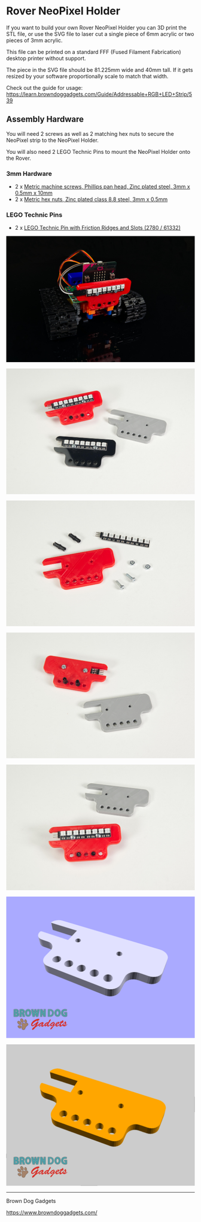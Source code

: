 # Rover NeoPixel Holder

If you want to build your own Rover NeoPixel Holder you can 3D print the STL file, or use the SVG file to laser cut a single piece of 6mm acrylic or two pieces of 3mm acrylic.

This file can be printed on a standard FFF (Fused Filament Fabrication) desktop printer without support.

The piece in the SVG file should be 81.225mm wide and 40mm tall. If it gets resized by your software proportionally scale to match that width.

Check out the guide for usage: https://learn.browndoggadgets.com/Guide/Addressable+RGB+LED+Strip/539


## Assembly Hardware

You will need 2 screws as well as 2 matching hex nuts to secure the NeoPixel strip to the NeoPixel Holder.

You will also need 2 LEGO Technic Pins to mount the NeoPixel Holder onto the Rover.

### 3mm Hardware

- 2 x [Metric machine screws, Phillips pan head, Zinc plated steel, 3mm x 0.5mm x 10mm](https://www.boltdepot.com/Product-Details.aspx?product=17868)
- 2 x [Metric hex nuts, Zinc plated class 8.8 steel, 3mm x 0.5mm](https://www.boltdepot.com/Product-Details.aspx?product=4783)

### LEGO Technic Pins

- 2 x [LEGO Technic Pin with Friction Ridges and Slots (2780 / 61332)](https://www.brickowl.com/catalog/lego-technic-pin-with-friction-ridges-and-slots-2780-61332)

![](Images/Rover-NeoPixel-Holder-5481.jpg)

![](Images/Rover-NeoPixel-Holder-5486.jpg)

![](Images/Rover-NeoPixel-Holder-5487.jpg)

![](Images/Rover-NeoPixel-Holder-5488.jpg)

![](Images/Rover-NeoPixel-Holder-5489.jpg)

![](Images/Rover-NeoPixel-Holder-STL.png)

![](Images/Rover-NeoPixel-Holder-LC.png)


---

Brown Dog Gadgets

https://www.browndoggadgets.com/
